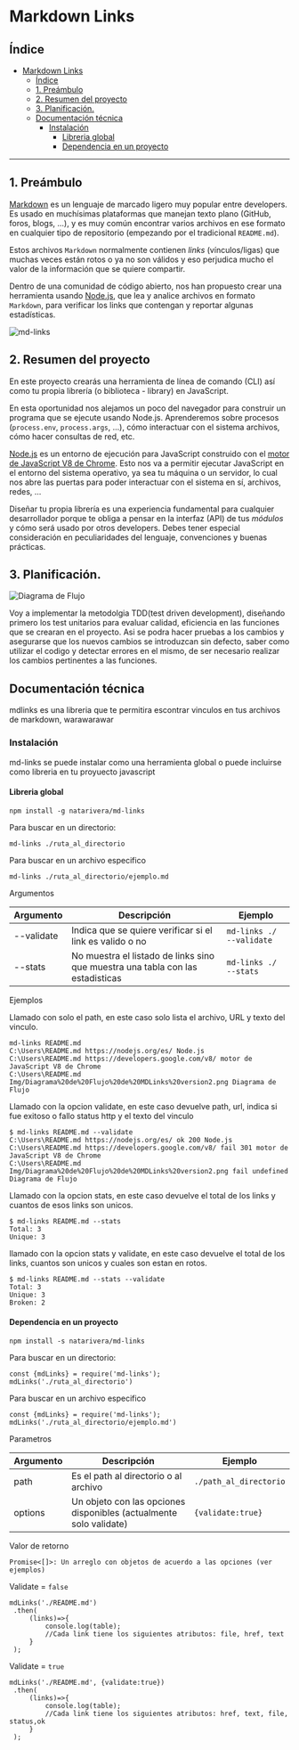 # Markdown Links

## Índice

- [Markdown Links](#markdown-links)
  - [Índice](#índice)
  - [1. Preámbulo](#1-preámbulo)
  - [2. Resumen del proyecto](#2-resumen-del-proyecto)
  - [3. Planificación.](#3-planificación)
  - [Documentación técnica](#documentación-técnica)
    - [Instalación](#instalación)
      - [Libreria global](#libreria-global)
      - [Dependencia en un proyecto](#dependencia-en-un-proyecto)

***

## 1. Preámbulo

[Markdown](https://es.wikipedia.org/wiki/Markdown) es un lenguaje de marcado
ligero muy popular entre developers. Es usado en muchísimas plataformas que
manejan texto plano (GitHub, foros, blogs, ...), y es muy común
encontrar varios archivos en ese formato en cualquier tipo de repositorio
(empezando por el tradicional `README.md`).

Estos archivos `Markdown` normalmente contienen _links_ (vínculos/ligas) que
muchas veces están rotos o ya no son válidos y eso perjudica mucho el valor de
la información que se quiere compartir.

Dentro de una comunidad de código abierto, nos han propuesto crear una
herramienta usando [Node.js](https://nodejs.org/), que lea y analice archivos
en formato `Markdown`, para verificar los links que contengan y reportar
algunas estadísticas.

![md-links](https://user-images.githubusercontent.com/110297/42118443-b7a5f1f0-7bc8-11e8-96ad-9cc5593715a6.jpg)

## 2. Resumen del proyecto

En este proyecto crearás una herramienta de línea de comando (CLI) así como tu
propia librería (o biblioteca - library) en JavaScript.

En esta oportunidad nos alejamos un poco del navegador para construir un
programa que se ejecute usando Node.js. Aprenderemos sobre procesos
(`process.env`, `process.args`, ...), cómo interactuar con el sistema archivos,
cómo hacer consultas de red, etc.

[Node.js](https://nodejs.org/es/) es un entorno de ejecución para JavaScript
construido con el [motor de JavaScript V8 de Chrome](https://developers.google.com/v8/).
Esto nos va a permitir ejecutar JavaScript en el entorno del sistema operativo,
ya sea tu máquina o un servidor, lo cual nos abre las puertas para poder
interactuar con el sistema en sí, archivos, redes, ...

Diseñar tu propia librería es una experiencia fundamental para cualquier
desarrollador porque te obliga a pensar en la interfaz (API) de tus
_módulos_ y cómo será usado por otros developers. Debes tener especial
consideración en peculiaridades del lenguaje, convenciones y buenas prácticas.

## 3. Planificación.

 ![Diagrama de Flujo](Img/Diagrama%20de%20Flujo%20de%20MDLinks%20version2.png)

Voy a implementar la metodolgia TDD(test driven development), diseñando primero los test unitarios para evaluar calidad, eficiencia en las funciones que se crearan en el proyecto. Asi se podra hacer pruebas a los cambios y asegurarse que los nuevos cambios se introduzcan sin defecto, saber como utilizar el codigo y detectar errores en el mismo, de ser necesario realizar los cambios pertinentes a las funciones.

## Documentación técnica

mdlinks es una libreria que te permitira escontrar vinculos en tus archivos de markdown, warawarawar

### Instalación

md-links se puede instalar como una herramienta global o puede incluirse como libreria en tu proyuecto javascript

#### Libreria global

```
npm install -g natarivera/md-links
```

Para buscar en un directorio:

```
md-links ./ruta_al_directorio
```

Para buscar en un archivo especifico

```
md-links ./ruta_al_directorio/ejemplo.md
```

Argumentos

| Argumento   | Descripción                                                                           | Ejemplo    |
| ----------- | ------------------------------------------------------------------------------------  |----------- |
| --validate  | Indica que se quiere verificar si el link es valido o no                              | `md-links ./ --validate`|
| --stats     | No muestra el listado de links sino que muestra una tabla con las estadisticas        |  `md-links ./ --stats`|

Ejemplos

Llamado con solo el path, en este caso solo lista el archivo, URL y texto del vinculo.

```
md-links README.md
C:\Users\README.md https://nodejs.org/es/ Node.js
C:\Users\README.md https://developers.google.com/v8/ motor de JavaScript V8 de Chrome
C:\Users\README.md Img/Diagrama%20de%20Flujo%20de%20MDLinks%20version2.png Diagrama de Flujo
```
Llamado con la opcion validate, en este caso devuelve path, url, indica si fue exitoso o fallo status http y el texto del vinculo


```
$ md-links README.md --validate
C:\Users\README.md https://nodejs.org/es/ ok 200 Node.js
C:\Users\README.md https://developers.google.com/v8/ fail 301 motor de JavaScript V8 de Chrome
C:\Users\README.md Img/Diagrama%20de%20Flujo%20de%20MDLinks%20version2.png fail undefined Diagrama de Flujo
```

Llamado con la opcion stats, en este caso devuelve el total de los links y cuantos de esos links son unicos.

```
$ md-links README.md --stats
Total: 3
Unique: 3

```

llamado con la opcion stats y validate, en este caso devuelve el total de los links, cuantos son unicos y cuales son estan en rotos.

```
$ md-links README.md --stats --validate
Total: 3
Unique: 3
Broken: 2

```

#### Dependencia en un proyecto 

```
npm install -s natarivera/md-links
```

Para buscar en un directorio:

```
const {mdLinks} = require('md-links');
mdLinks('./ruta_al_directorio') 
```

Para buscar en un archivo especifico

```
const {mdLinks} = require('md-links');
mdLinks('./ruta_al_directorio/ejemplo.md') 
```

Parametros

| Argumento   | Descripción                                                                           | Ejemplo    |
| ----------- | ------------------------------------------------------------------------------------  |----------- |
| path  | Es el path al directorio o al archivo                             | `./path_al_directorio`|
| options     | Un objeto con las opciones disponibles (actualmente solo validate)         |  `{validate:true}`|

Valor de retorno

```
Promise<[]>: Un arreglo con objetos de acuerdo a las opciones (ver ejemplos)
```

Validate = `false`

```
mdLinks('./README.md')
 .then(
     (links)=>{
         console.log(table);
         //Cada link tiene los siguientes atributos: file, href, text
     }
 );
```

Validate = `true`

```
mdLinks('./README.md', {validate:true})
 .then(
     (links)=>{
         console.log(table);
         //Cada link tiene los siguientes atributos: href, text, file, status,ok
     }
 );
```